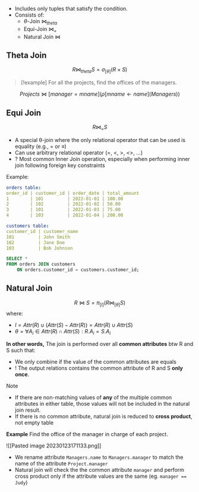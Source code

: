 
- Includes only tuples that satisfy the condition.
- Consists of:
	- $\theta$-Join $\Join_{theta}$
	- Equi-Join $\Join_{=}$
	- Natural Join $\Join$

## Theta Join 

$$R \Join_{theta} S = \sigma_{[\theta]}(R \times S)$$

> [!example]
> For all the projects, find the offices of the managers.

$$Projects ⋈[manager=mname]
(ρ[mname←name](Managers))$$
## Equi Join

$$R \Join_{=}S$$
- A special θ-join where the only relational operator that can be used is equality (e.g., = or ≡)
- Can use arbitrary relational operator (=, <, >, <>, ...)
- ? Most common Inner Join operation, especially when performing inner join following foreign key constraints

Example: 

```yaml
orders table:
order_id | customer_id | order_date | total_amount
1        | 101         | 2022-01-01 | 100.00
2        | 102         | 2022-01-02 | 50.00
3        | 101         | 2022-01-03 | 75.00
4        | 103         | 2022-01-04 | 200.00

customers table:
customer_id | customer_name
101         | John Smith
102         | Jane Doe
103         | Bob Johnson

```

```sql
SELECT *
FROM orders JOIN customers
	ON orders.customer_id = customers.customer_id;
```

## Natural Join

$$ R \Join S = \pi_{[l]}(R \Join_{[\theta]}S)$$
where:
- $l = Attr(R) \cup (Attr(S) - Attr(R)) =  Attr(R) \cup Attr(S)$
- $\theta = \forall A_{i} \in Attr(R) \cap Attr(S): R.A_{i}= S.A_i$

**In other words,** The join is performed over all **common attributes** btw R and S such that:
- We only combine if the value of the common attributes are equals
- ! The output relations contains the common attribute of R and S **only once**.

>[!note]
> - If there are non-matching values of **any** of the multiple common attributes in either table, those values will not be included in the natural join result.
> - If there is no common attribute, natural join is reduced to **cross product**, not empty table

**Example**
Find the office of the manager in charge of each project.

![[Pasted image 20230123171133.png]]

- We rename attribute `Managers.name` to `Managers.manager` to match the name of the attribute `Project.manager`
- Natural join will check the the common attribute `manager` and perform cross product only if the attribute values are the same (eg. `manager == Judy`)

